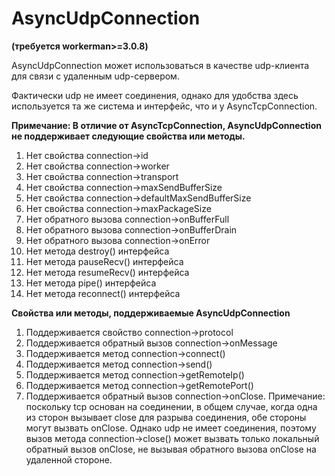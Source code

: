 # AsyncUdpConnection

**(требуется workerman>=3.0.8)**

AsyncUdpConnection может использоваться в качестве udp-клиента для связи с удаленным udp-сервером.

Фактически udp не имеет соединения, однако для удобства здесь используется та же система и интерфейс, что и у AsyncTcpConnection.

**Примечание: В отличие от AsyncTcpConnection, AsyncUdpConnection не поддерживает следующие свойства или методы.**
1. Нет свойства connection->id
2. Нет свойства connection->worker
3. Нет свойства connection->transport
4. Нет свойства connection->maxSendBufferSize
5. Нет свойства connection->defaultMaxSendBufferSize
6. Нет свойства connection->maxPackageSize
7. Нет обратного вызова connection->onBufferFull
8. Нет обратного вызова connection->onBufferDrain
9. Нет обратного вызова connection->onError
10. Нет метода destroy() интерфейса
11. Нет метода pauseRecv() интерфейса
12. Нет метода resumeRecv() интерфейса
13. Нет метода pipe() интерфейса
14. Нет метода reconnect() интерфейса

**Свойства или методы, поддерживаемые AsyncUdpConnection**
1. Поддерживается свойство connection->protocol
2. Поддерживается обратный вызов connection->onMessage
3. Поддерживается метод connection->connect()
4. Поддерживается метод connection->send()
5. Поддерживается метод connection->getRemoteIp()
6. Поддерживается метод connection->getRemotePort()
7. Поддерживается обратный вызов connection->onClose.
Примечание: поскольку tcp основан на соединении, в общем случае, когда одна из сторон вызывает close для разрыва соединения, обе стороны могут вызвать onClose. Однако udp не имеет соединения, поэтому вызов метода connection->close() может вызвать только локальный обратный вызов onClose, не вызывая обратного вызова onClose на удаленной стороне.
